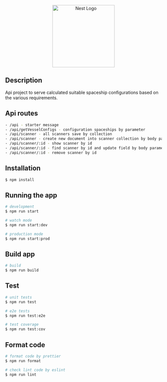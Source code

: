 <p align="center">
  <a href="http://nestjs.com/" target="blank"><img src="https://nestjs.com/img/logo-small.svg" width="200" alt="Nest Logo" /></a>
</p>

[circleci-image]: https://img.shields.io/circleci/build/github/nestjs/nest/master?token=abc123def456
[circleci-url]: https://circleci.com/gh/nestjs/nest

## Description

Api project to serve calculated suitable spaceship configurations based on the various requirements.

## Api routes

```bash
- /api - starter message
- /api/getVesselConfigs - configuration spaceships by parameter
- /api/scanner - all scanners save by collection
- /api/scanner - create new document into scanner collection by body parameters
- /api/scanner/:id - show scanner by id
- /api/scanner/:id - find scanner by id and update field by body parameters
- /api/scanner/:id - remove scanner by id
```

## Installation

```bash
$ npm install
```

## Running the app

```bash
# development
$ npm run start

# watch mode
$ npm run start:dev

# production mode
$ npm run start:prod
```

## Build app

```bash
# build
$ npm run build
```

## Test

```bash
# unit tests
$ npm run test

# e2e tests
$ npm run test:e2e

# test coverage
$ npm run test:cov
```

## Format code

```bash
# format code by prettier
$ npm run format

# check lint code by eslint
$ npm run lint
```
